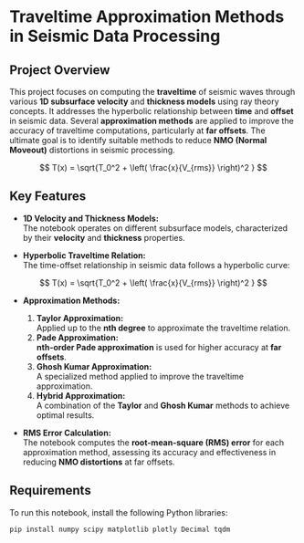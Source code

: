 # Traveltime Approximation Methods in Seismic Data Processing

## Project Overview

This project focuses on computing the **traveltime** of seismic waves through various **1D subsurface velocity** and **thickness models** using ray theory concepts. It addresses the hyperbolic relationship between **time** and **offset** in seismic data. Several **approximation methods** are applied to improve the accuracy of traveltime computations, particularly at **far offsets**. The ultimate goal is to identify suitable methods to reduce **NMO (Normal Moveout)** distortions in seismic processing.

$$
T(x) = \sqrt{T_0^2 + \left( \frac{x}{V_{rms}} \right)^2 }
$$

## Key Features

- **1D Velocity and Thickness Models:**  
  The notebook operates on different subsurface models, characterized by their **velocity** and **thickness** properties.

- **Hyperbolic Traveltime Relation:**  
  The time-offset relationship in seismic data follows a hyperbolic curve:

$$
T(x) = \sqrt{T_0^2 + \left( \frac{x}{V_{rms}} \right)^2 }
$$

- **Approximation Methods:**
    1. **Taylor Approximation:**  
       Applied up to the **nth degree** to approximate the traveltime relation.
    2. **Pade Approximation:**  
       **nth-order Pade approximation** is used for higher accuracy at **far offsets**.
    3. **Ghosh Kumar Approximation:**  
       A specialized method applied to improve the traveltime approximation.
    4. **Hybrid Approximation:**  
       A combination of the **Taylor** and **Ghosh Kumar** methods to achieve optimal results.

- **RMS Error Calculation:**  
  The notebook computes the **root-mean-square (RMS) error** for each approximation method, assessing its accuracy and effectiveness in reducing **NMO distortions** at far offsets.

## Requirements

To run this notebook, install the following Python libraries:

```bash
pip install numpy scipy matplotlib plotly Decimal tqdm
